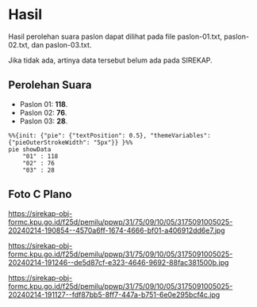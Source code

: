 # Hasil

Hasil perolehan suara paslon dapat dilihat pada file paslon-01.txt, paslon-02.txt, dan paslon-03.txt.

Jika tidak ada, artinya data tersebut belum ada pada SIREKAP.

## Perolehan Suara

 * Paslon 01: **118**.
 * Paslon 02: **76**.
 * Paslon 03: **28**.

```mermaid
%%{init: {"pie": {"textPosition": 0.5}, "themeVariables": {"pieOuterStrokeWidth": "5px"}} }%%
pie showData
    "01" : 118
    "02" : 76
    "03" : 28
```
## Foto C Plano

https://sirekap-obj-formc.kpu.go.id/f25d/pemilu/ppwp/31/75/09/10/05/3175091005025-20240214-190854--4570a6ff-1674-4666-bf01-a406912dd6e7.jpg

https://sirekap-obj-formc.kpu.go.id/f25d/pemilu/ppwp/31/75/09/10/05/3175091005025-20240214-191246--de5d87cf-e323-4646-9692-88fac381500b.jpg

https://sirekap-obj-formc.kpu.go.id/f25d/pemilu/ppwp/31/75/09/10/05/3175091005025-20240214-191127--fdf87bb5-8ff7-447a-b751-6e0e295bcf4c.jpg
